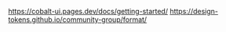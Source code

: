 https://cobalt-ui.pages.dev/docs/getting-started/
https://design-tokens.github.io/community-group/format/

